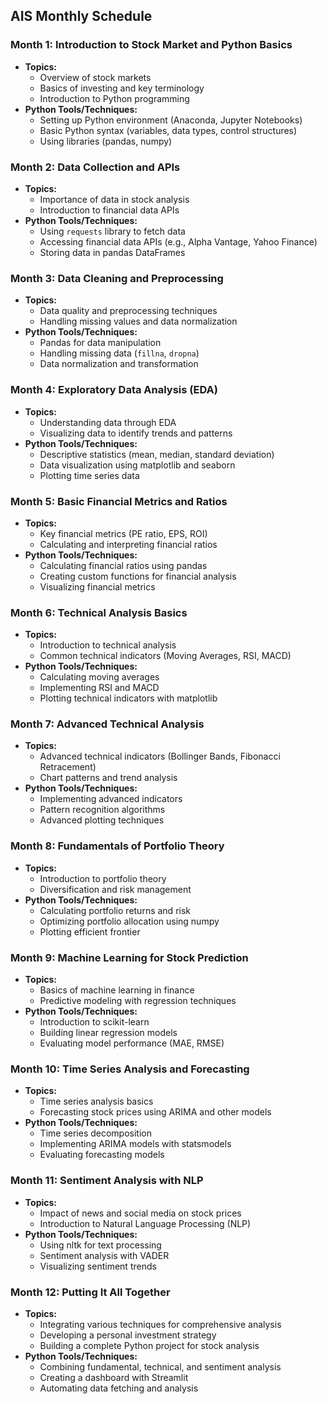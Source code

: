 ## AIS Monthly Schedule

### Month 1: Introduction to Stock Market and Python Basics
- **Topics:**
  - Overview of stock markets
  - Basics of investing and key terminology
  - Introduction to Python programming
- **Python Tools/Techniques:**
  - Setting up Python environment (Anaconda, Jupyter Notebooks)
  - Basic Python syntax (variables, data types, control structures)
  - Using libraries (pandas, numpy)

### Month 2: Data Collection and APIs
- **Topics:**
  - Importance of data in stock analysis
  - Introduction to financial data APIs
- **Python Tools/Techniques:**
  - Using `requests` library to fetch data
  - Accessing financial data APIs (e.g., Alpha Vantage, Yahoo Finance)
  - Storing data in pandas DataFrames

### Month 3: Data Cleaning and Preprocessing
- **Topics:**
  - Data quality and preprocessing techniques
  - Handling missing values and data normalization
- **Python Tools/Techniques:**
  - Pandas for data manipulation
  - Handling missing data (`fillna`, `dropna`)
  - Data normalization and transformation

### Month 4: Exploratory Data Analysis (EDA)
- **Topics:**
  - Understanding data through EDA
  - Visualizing data to identify trends and patterns
- **Python Tools/Techniques:**
  - Descriptive statistics (mean, median, standard deviation)
  - Data visualization using matplotlib and seaborn
  - Plotting time series data

### Month 5: Basic Financial Metrics and Ratios
- **Topics:**
  - Key financial metrics (PE ratio, EPS, ROI)
  - Calculating and interpreting financial ratios
- **Python Tools/Techniques:**
  - Calculating financial ratios using pandas
  - Creating custom functions for financial analysis
  - Visualizing financial metrics

### Month 6: Technical Analysis Basics
- **Topics:**
  - Introduction to technical analysis
  - Common technical indicators (Moving Averages, RSI, MACD)
- **Python Tools/Techniques:**
  - Calculating moving averages
  - Implementing RSI and MACD
  - Plotting technical indicators with matplotlib

### Month 7: Advanced Technical Analysis
- **Topics:**
  - Advanced technical indicators (Bollinger Bands, Fibonacci Retracement)
  - Chart patterns and trend analysis
- **Python Tools/Techniques:**
  - Implementing advanced indicators
  - Pattern recognition algorithms
  - Advanced plotting techniques

### Month 8: Fundamentals of Portfolio Theory
- **Topics:**
  - Introduction to portfolio theory
  - Diversification and risk management
- **Python Tools/Techniques:**
  - Calculating portfolio returns and risk
  - Optimizing portfolio allocation using numpy
  - Plotting efficient frontier

### Month 9: Machine Learning for Stock Prediction
- **Topics:**
  - Basics of machine learning in finance
  - Predictive modeling with regression techniques
- **Python Tools/Techniques:**
  - Introduction to scikit-learn
  - Building linear regression models
  - Evaluating model performance (MAE, RMSE)

### Month 10: Time Series Analysis and Forecasting
- **Topics:**
  - Time series analysis basics
  - Forecasting stock prices using ARIMA and other models
- **Python Tools/Techniques:**
  - Time series decomposition
  - Implementing ARIMA models with statsmodels
  - Evaluating forecasting models

### Month 11: Sentiment Analysis with NLP
- **Topics:**
  - Impact of news and social media on stock prices
  - Introduction to Natural Language Processing (NLP)
- **Python Tools/Techniques:**
  - Using nltk for text processing
  - Sentiment analysis with VADER
  - Visualizing sentiment trends

### Month 12: Putting It All Together
- **Topics:**
  - Integrating various techniques for comprehensive analysis
  - Developing a personal investment strategy
  - Building a complete Python project for stock analysis
- **Python Tools/Techniques:**
  - Combining fundamental, technical, and sentiment analysis
  - Creating a dashboard with Streamlit
  - Automating data fetching and analysis